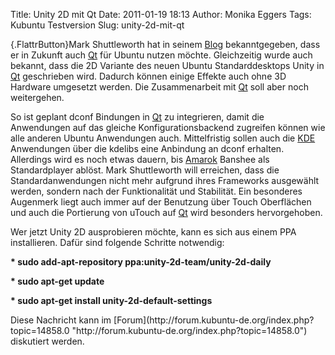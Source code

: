 Title: Unity 2D mit Qt
Date: 2011-01-19 18:13
Author: Monika Eggers
Tags: Kubuntu Testversion
Slug: unity-2d-mit-qt

[](http://www.kubuntu-de.org/nachrichten/kubuntu/kubuntu-testversion/2053-unity-2d-mit-qt){.FlattrButton}Mark
Shuttleworth hat in seinem
[Blog](http://www.markshuttleworth.com/archives/568 "http://www.markshuttleworth.com/archives/568")
bekanntgegeben, dass er in Zukunft auch
[Qt](http://qt.nokia.com "http://qt.nokia.com") für Ubuntu nutzen
möchte. Gleichzeitig wurde auch bekannt, dass die 2D Variante des neuen
Ubuntu Standarddesktops Unity in
[Qt](http://qt.nokia.com "http://qt.nokia.com") geschrieben wird.
Dadurch können einige Effekte auch ohne 3D Hardware umgesetzt werden.
Die Zusammenarbeit mit [Qt](http://qt.nokia.com "http://qt.nokia.com")
soll aber noch weitergehen.

</p>
<!--break--><!--break-->

So ist geplant dconf Bindungen in
[Qt](http://qt.nokia.com "http://qt.nokia.com") zu integrieren, damit
die Anwendungen auf das gleiche Konfigurationsbackend zugreifen können
wie alle anderen Ubuntu Anwendungen auch. Mittelfristig sollen auch die
[KDE](http://www.kde.org "http://www.kde.org") Anwendungen über die
kdelibs eine Anbindung an dconf erhalten. Allerdings wird es noch etwas
dauern, bis [Amarok](http://amarok.kde.org "http://amarok.kde.org")
Banshee als Standardplayer ablöst. Mark Shuttleworth will erreichen,
dass die Standardanwendungen nicht mehr aufgrund ihres Frameworks
ausgewählt werden, sondern nach der Funktionalität und Stabilität. Ein
besonderes Augenmerk liegt auch immer auf der Benutzung über Touch
Oberflächen und auch die Portierung von uTouch auf
[Qt](http://qt.nokia.com "http://qt.nokia.com") wird besonders
hervorgehoben.

</p>
Wer jetzt Unity 2D ausprobieren möchte, kann es sich aus einem PPA
installieren. Dafür sind folgende Schritte notwendig:  

**\* sudo add-apt-repository ppa:unity-2d-team/unity-2d-daily**  

**\* sudo apt-get update**  

**\* sudo apt-get install unity-2d-default-settings**

</p>
Diese Nachricht kann im
[Forum](http://forum.kubuntu-de.org/index.php?topic=14858.0 "http://forum.kubuntu-de.org/index.php?topic=14858.0")
diskutiert werden.

</p>

